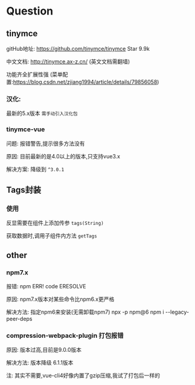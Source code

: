 
# Question

## tinymce

gitHub地址: https://github.com/tinymce/tinymce  Star 9.9k

中文文档: http://tinymce.ax-z.cn/ (英文文档需翻墙)

功能齐全扩展性强 (菜单配置:https://blog.csdn.net/zjiang1994/article/details/79856058)

### 汉化:

  最新的5.x版本 `需手动引入汉化包`

### tinymce-vue

  问题: 报错警告,提示很多方法没有

  原因: 目前最新的是4.0以上的版本,只支持vue3.x

  解决方案: 降级到 `^3.0.1`

## Tags封装

### 使用
  
  反显需要在组件上添加传参 `tags(String)`

  获取数据时,调用子组件内方法 `getTags`

## other

### npm7.x

  报错: npm ERR! code ERESOLVE

  原因: npm7.x版本对某些命令比npm6.x更严格

  解决方法: 
    指定npm6来安装(无需卸载npm7)
    npx -p npm@6 npm i --legacy-peer-deps

### compression-webpack-plugin 打包报错

  原因: 版本过高,目前是9.0.0版本

  解决方法: 版本降级 6.1.1版本

  注: 其实不需要,vue-cli4好像内置了gzip压缩,我试了打包后一样的






